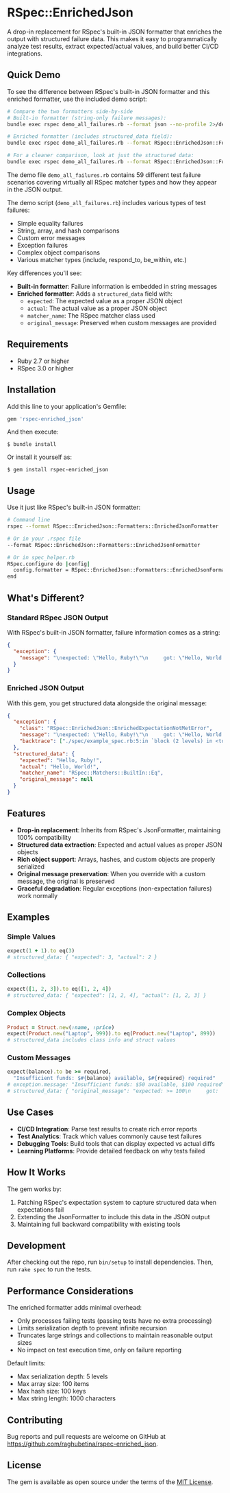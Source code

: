 # RSpec::EnrichedJson

A drop-in replacement for RSpec's built-in JSON formatter that enriches the output with structured failure data. This makes it easy to programmatically analyze test results, extract expected/actual values, and build better CI/CD integrations.

## Quick Demo

To see the difference between RSpec's built-in JSON formatter and this enriched formatter, use the included demo script:

```bash
# Compare the two formatters side-by-side
# Built-in formatter (string-only failure messages):
bundle exec rspec demo_all_failures.rb --format json --no-profile 2>/dev/null | jq '.examples[4]'

# Enriched formatter (includes structured_data field):
bundle exec rspec demo_all_failures.rb --format RSpec::EnrichedJson::Formatters::EnrichedJsonFormatter --no-profile -r ./lib/rspec/enriched_json 2>/dev/null | jq '.examples[4]'

# For a cleaner comparison, look at just the structured data:
bundle exec rspec demo_all_failures.rb --format RSpec::EnrichedJson::Formatters::EnrichedJsonFormatter --no-profile -r ./lib/rspec/enriched_json 2>/dev/null | jq '.examples[] | select(.description == "fails with string comparison") | .structured_data'
```

The demo file `demo_all_failures.rb` contains 59 different test failure scenarios covering virtually all RSpec matcher types and how they appear in the JSON output.

The demo script (`demo_all_failures.rb`) includes various types of test failures:
- Simple equality failures
- String, array, and hash comparisons
- Custom error messages
- Exception failures
- Complex object comparisons
- Various matcher types (include, respond_to, be_within, etc.)

Key differences you'll see:
- **Built-in formatter**: Failure information is embedded in string messages
- **Enriched formatter**: Adds a `structured_data` field with:
  - `expected`: The expected value as a proper JSON object
  - `actual`: The actual value as a proper JSON object
  - `matcher_name`: The RSpec matcher class used
  - `original_message`: Preserved when custom messages are provided

## Requirements

- Ruby 2.7 or higher
- RSpec 3.0 or higher

## Installation

Add this line to your application's Gemfile:

```ruby
gem 'rspec-enriched_json'
```

And then execute:

    $ bundle install

Or install it yourself as:

    $ gem install rspec-enriched_json

## Usage

Use it just like RSpec's built-in JSON formatter:

```bash
# Command line
rspec --format RSpec::EnrichedJson::Formatters::EnrichedJsonFormatter

# Or in your .rspec file
--format RSpec::EnrichedJson::Formatters::EnrichedJsonFormatter

# Or in spec_helper.rb
RSpec.configure do |config|
  config.formatter = RSpec::EnrichedJson::Formatters::EnrichedJsonFormatter
end
```

## What's Different?

### Standard RSpec JSON Output

With RSpec's built-in JSON formatter, failure information comes as a string:

```json
{
  "exception": {
    "message": "\nexpected: \"Hello, Ruby!\"\n     got: \"Hello, World!\"\n\n(compared using ==)\n"
  }
}
```

### Enriched JSON Output

With this gem, you get structured data alongside the original message:

```json
{
  "exception": {
    "class": "RSpec::EnrichedJson::EnrichedExpectationNotMetError",
    "message": "\nexpected: \"Hello, Ruby!\"\n     got: \"Hello, World!\"\n\n(compared using ==)\n",
    "backtrace": ["./spec/example_spec.rb:5:in `block (2 levels) in <top (required)>'"]
  },
  "structured_data": {
    "expected": "Hello, Ruby!",
    "actual": "Hello, World!",
    "matcher_name": "RSpec::Matchers::BuiltIn::Eq",
    "original_message": null
  }
}
```

## Features

- **Drop-in replacement**: Inherits from RSpec's JsonFormatter, maintaining 100% compatibility
- **Structured data extraction**: Expected and actual values as proper JSON objects
- **Rich object support**: Arrays, hashes, and custom objects are properly serialized
- **Original message preservation**: When you override with a custom message, the original is preserved
- **Graceful degradation**: Regular exceptions (non-expectation failures) work normally

## Examples

### Simple Values
```ruby
expect(1 + 1).to eq(3)
# structured_data: { "expected": 3, "actual": 2 }
```

### Collections
```ruby
expect([1, 2, 3]).to eq([1, 2, 4])
# structured_data: { "expected": [1, 2, 4], "actual": [1, 2, 3] }
```

### Complex Objects
```ruby
Product = Struct.new(:name, :price)
expect(Product.new("Laptop", 999)).to eq(Product.new("Laptop", 899))
# structured_data includes class info and struct values
```

### Custom Messages
```ruby
expect(balance).to be >= required,
  "Insufficient funds: $#{balance} available, $#{required} required"
# exception.message: "Insufficient funds: $50 available, $100 required"
# structured_data: { "original_message": "expected: >= 100\n     got:    50" }
```

## Use Cases

- **CI/CD Integration**: Parse test results to create rich error reports
- **Test Analytics**: Track which values commonly cause test failures  
- **Debugging Tools**: Build tools that can display expected vs actual diffs
- **Learning Platforms**: Provide detailed feedback on why tests failed

## How It Works

The gem works by:

1. Patching RSpec's expectation system to capture structured data when expectations fail
2. Extending the JsonFormatter to include this data in the JSON output
3. Maintaining full backward compatibility with existing tools

## Development

After checking out the repo, run `bin/setup` to install dependencies. Then, run `rake spec` to run the tests.

## Performance Considerations

The enriched formatter adds minimal overhead:
- Only processes failing tests (passing tests have no extra processing)
- Limits serialization depth to prevent infinite recursion
- Truncates large strings and collections to maintain reasonable output sizes
- No impact on test execution time, only on failure reporting

Default limits:
- Max serialization depth: 5 levels
- Max array size: 100 items
- Max hash size: 100 keys
- Max string length: 1000 characters

## Contributing

Bug reports and pull requests are welcome on GitHub at https://github.com/raghubetina/rspec-enriched_json.

## License

The gem is available as open source under the terms of the [MIT License](https://opensource.org/licenses/MIT).
